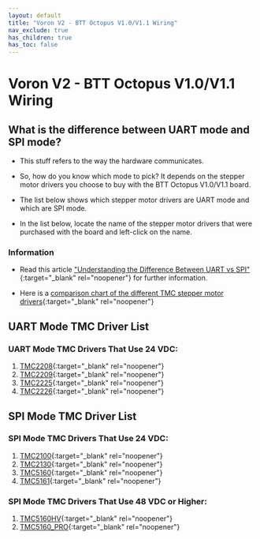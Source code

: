 ```yaml
---
layout: default
title: "Voron V2 - BTT Octopus V1.0/V1.1 Wiring"
nav_exclude: true
has_children: true
has_toc: false
---
```


# Voron V2 - BTT Octopus V1.0/V1.1 Wiring

## What is the difference between UART mode and SPI mode?

* This stuff refers to the way the hardware communicates.

* So, how do you know which mode to pick? It depends on the stepper motor drivers you choose to buy with the BTT Octopus V1.0/V1.1 board.

* The list below shows which stepper motor drivers are UART mode and which are SPI mode.

* In the list below, locate the name of the stepper motor drivers that were purchased with the board and left-click on the name.

### Information

* Read this article ["Understanding the Difference Between UART vs SPI" ](./images/What_is_the_Difference_Between_SPI_vs_UART.pdf#toolbar=1&page=1){:target="_blank" rel="noopener"} for further information.

* Here is a [comparison chart of the different TMC stepper motor drivers](https://learn.watterott.com/silentstepstick/comparison/){:target="_blank" rel="noopener"}


## UART Mode TMC Driver List

### UART Mode TMC Drivers That Use 24 VDC:

1.  [TMC2208](./v2_octopus11_uart_wiring#voron-v2---btt-octopus-v10v11-tmc2208-tmc2209-tmc2225-or-tmc2226){:target="_blank" rel="noopener"}
2.  [TMC2209](./v2_octopus11_uart_wiring#voron-v2---btt-octopus-v10v11-tmc2208-tmc2209-tmc2225-or-tmc2226){:target="_blank" rel="noopener"}
3.  [TMC2225](./v2_octopus11_uart_wiring#voron-v2---btt-octopus-v10v11-tmc2208-tmc2209-tmc2225-or-tmc2226){:target="_blank" rel="noopener"}
4.  [TMC2226](./v2_octopus11_uart_wiring#voron-v2---btt-octopus-v10v11-tmc2208-tmc2209-tmc2225-or-tmc2226){:target="_blank" rel="noopener"}


## SPI Mode TMC Driver List

### SPI Mode TMC Drivers That Use 24 VDC:

1.  [TMC2100](./v2_octopus11_spi_wiring#voron-v2---btt-octopus-v10v11-tmc2100-tmc2130-tmc5160-tmc5161-tmc5160hv-tmc5160pro){:target="_blank" rel="noopener"}
2.  [TMC2130](./v2_octopus11_spi_wiring#voron-v2---btt-octopus-v10v11-tmc2100-tmc2130-tmc5160-tmc5161-tmc5160hv-tmc5160pro){:target="_blank" rel="noopener"}
3.  [TMC5160](./v2_octopus11_spi_wiring#voron-v2---btt-octopus-v10v11-tmc2100-tmc2130-tmc5160-tmc5161-tmc5160hv-tmc5160pro){:target="_blank" rel="noopener"}
4.  [TMC5161](./v2_octopus11_spi_wiring#voron-v2---btt-octopus-v10v11-tmc2100-tmc2130-tmc5160-tmc5161-tmc5160hv-tmc5160pro){:target="_blank" rel="noopener"}

### SPI Mode TMC Drivers That Use 48 VDC or Higher:

1. [TMC5160HV](./v2_octopus11_spi_wiring#voron-v2---btt-octopus-v10v11-tmc2100-tmc2130-tmc5160-tmc5161-tmc5160hv-tmc5160pro){:target="_blank" rel="noopener"}
2. [TMC5160_PRO](./v2_octopus11_spi_wiring#voron-v2---btt-octopus-v10v11-tmc2100-tmc2130-tmc5160-tmc5161-tmc5160hv-tmc5160pro){:target="_blank" rel="noopener"}